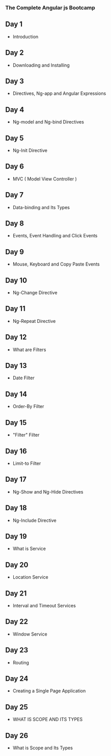 ### The Complete Angular js Bootcamp

## Day 1 
- Introduction

## Day 2
- Downloading and Installing

## Day 3
- Directives, Ng-app and Angular Expressions

## Day 4
- Ng-model and Ng-bind Directives

## Day 5
- Ng-Init Directive

## Day 6
- MVC ( Model View Controller ) 

## Day 7
- Data-binding and Its Types

## Day 8
- Events, Event Handling and Click Events

## Day 9
- Mouse, Keyboard and Copy Paste Events

## Day 10
- Ng-Change Directive

## Day 11
- Ng-Repeat Directive

## Day 12
- What are Filters

## Day 13
- Date Filter

## Day 14
- Order-By Filter

## Day 15
- "Filter" Filter

## Day 16
- Limit-to Filter

## Day 17
- Ng-Show and Ng-Hide Directives

## Day 18
- Ng-Include Directive

## Day 19
- What is Service

## Day 20
- Location Service

## Day 21
- Interval and Timeout Services

## Day 22
- Window Service

## Day 23
- Routing

## Day 24
- Creating a Single Page Application

## Day 25
- WHAT IS SCOPE AND ITS TYPES

## Day 26
- What is Scope and Its Types
